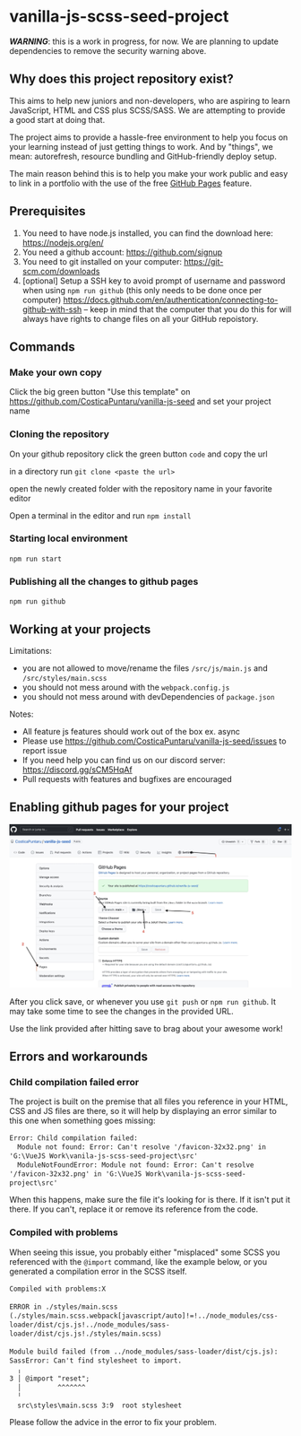 # vanilla-js-scss-seed-project
***WARNING***: this is a work in progress, for now. We are planning to update dependencies to remove the security warning above.

## Why does this project repository exist?
This aims to help new juniors and non-developers, who are aspiring to learn JavaScript, HTML and CSS plus SCSS/SASS. We are attempting to provide a good start at doing that.

The project aims to provide a hassle-free environment to help you focus on your learning instead of just getting things to work. And by "things", we mean: autorefresh, resource bundling and GitHub-friendly deploy setup.

The main reason behind this is to help you make your work public and easy to link in a portfolio with the use of the free [GitHub Pages](https://pages.github.com/) feature.
## Prerequisites

1. You need to have node.js installed, you can find the download here: https://nodejs.org/en/
2. You need a github account: https://github.com/signup
3. You need to git installed on your computer: https://git-scm.com/downloads
4. [optional] Setup a SSH key to avoid prompt of username and password when using `npm run github` (this only needs to be done once per computer) https://docs.github.com/en/authentication/connecting-to-github-with-ssh – keep in mind that the computer that you do this for will always have rights to change files on all your GitHub repoistory.


## Commands

### Make your own copy
Click the big green button "Use this template" on https://github.com/CosticaPuntaru/vanilla-js-seed and set your project name

### Cloning the repository
On your github repository click the green button `code` and copy the url

in a directory run `git clone <paste the url>`

open the newly created folder with the repository name in your favorite editor 

Open a terminal in the editor and run `npm install`

### Starting local environment
`npm run start`

### Publishing all the changes to github pages
`npm run github`

## Working at your projects
Limitations:
* you are not allowed to move/rename the files `/src/js/main.js` and `/src/styles/main.scss`
* you should not mess around with the `webpack.config.js`
* you should not mess around with devDependencies of `package.json`

Notes:
* All feature js features should work out of the box ex. async 
* Please use https://github.com/CosticaPuntaru/vanilla-js-seed/issues to report issue
* If you need help you can find us on our discord server: https://discord.gg/sCM5HqAf
* Pull requests with features and bugfixes are encouraged 

## Enabling github pages for your project
![How to activate GitHub Pages deploy for your project](./src/assets/images/enable-page.jpg)

After you click save, or whenever you use `git push` or `npm run github`.
It may take some time to see the changes in the provided URL.

Use the link provided after hitting save to brag about your awesome work!

## Errors and workarounds

### Child compilation failed error
The project is built on the premise that all files you reference in your HTML, CSS and JS files are there, so it will help by displaying an error similar to this one when something goes missing:
```
Error: Child compilation failed:
  Module not found: Error: Can't resolve '/favicon-32x32.png' in 'G:\VueJS Work\vanila-js-scss-seed-project\src'
  ModuleNotFoundError: Module not found: Error: Can't resolve '/favicon-32x32.png' in 'G:\VueJS Work\vanila-js-scss-seed-project\src'
```
When this happens, make sure the file it's looking for is there. If it isn't put it there. If you can't, replace it or remove its reference from the code.

### Compiled with problems
When seeing this issue, you probably either "misplaced" some SCSS you referenced with the `@import` command, like the example below, or you generated a compilation error in the SCSS itself.

```
Compiled with problems:X

ERROR in ./styles/main.scss (./styles/main.scss.webpack[javascript/auto]!=!../node_modules/css-loader/dist/cjs.js!../node_modules/sass-loader/dist/cjs.js!./styles/main.scss)

Module build failed (from ../node_modules/sass-loader/dist/cjs.js):
SassError: Can't find stylesheet to import.
  ╷
3 │ @import "reset";
  │         ^^^^^^^
  ╵
  src\styles\main.scss 3:9  root stylesheet
```

Please follow the advice in the error to fix your problem.